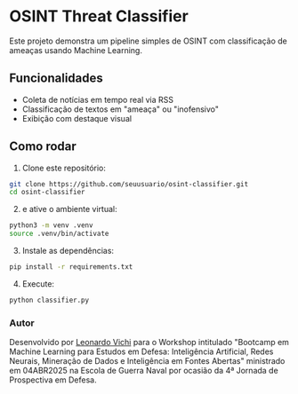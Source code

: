 # OSINT Threat Classifier

Este projeto demonstra um pipeline simples de OSINT com classificação de ameaças usando Machine Learning.

## Funcionalidades

- Coleta de notícias em tempo real via RSS
- Classificação de textos em "ameaça" ou "inofensivo"
- Exibição com destaque visual

## Como rodar

1. Clone este repositório:
```sh
git clone https://github.com/seuusuario/osint-classifier.git
cd osint-classifier
```

2.  e ative o ambiente virtual:
```sh
python3 -m venv .venv
source .venv/bin/activate
```

3. Instale as dependências:
```sh
pip install -r requirements.txt
```

4. Execute:
```bash
python classifier.py
```

### Autor
Desenvolvido por [Leonardo Vichi](https://github.com/LeoVichi) para o Workshop intitulado "Bootcamp em Machine Learning para Estudos em Defesa: Inteligência Artificial, Redes Neurais, Mineração de Dados e Inteligência em Fontes Abertas" ministrado em 04ABR2025 na Escola de Guerra Naval por ocasião da 4ª Jornada de Prospectiva em Defesa.
